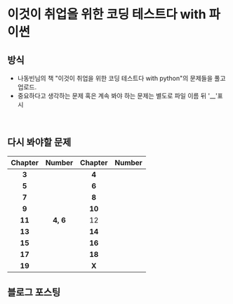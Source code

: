 # 이것이 취업을 위한 코딩 테스트다 with 파이썬

## 방식
* 나동빈님의 책 "이것이 취업을 위한 코딩 테스트다 with python"의 문제들을 풀고 업로드.
* 중요하다고 생각하는 문제 혹은 계속 봐야 하는 문제는 별도로 파일 이름 뒤 '__'표시

</br>

## 다시 봐야할 문제

| Chapter | Number | Chapter | Number |
| :------:| :-----:| :------:| :-----:| 
| **3** |  | **4** |   |
| **5** |  | **6** |   |
| **7** |  | **8** |   |
| **9** |  | **10** |   |
| **11** | **4, 6** | 12 |   |
| **13** |  | **14** |   |
| **15** |  | **16** |   |
| **17** |  | **18** |   |
| **19** |  |  **X** |   |

## 블로그 포스팅

